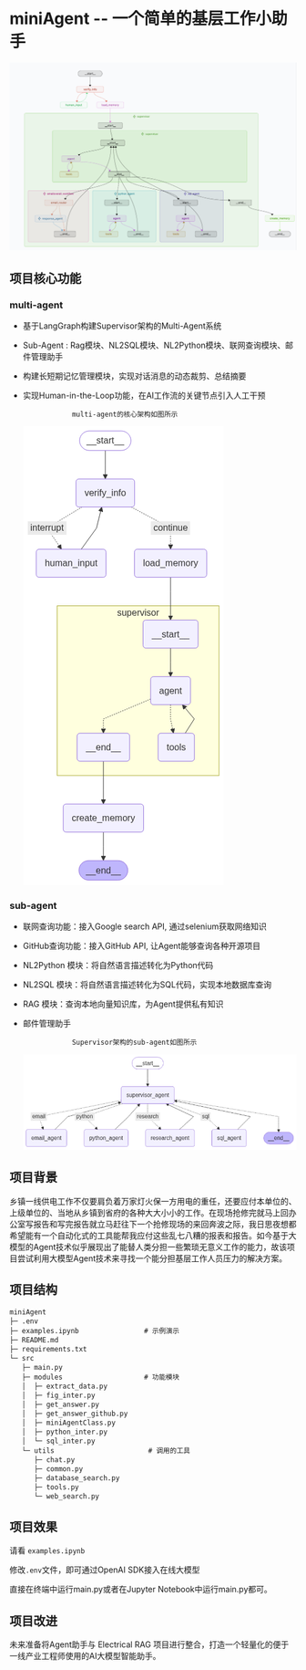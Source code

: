 # miniAgent -- 一个简单的基层工作小助手

![alt text](<屏幕截图 2025-07-19 182815.png>)
## 项目核心功能

### multi-agent

- 基于LangGraph构建Supervisor架构的Multi-Agent系统

- Sub-Agent : Rag模块、NL2SQL模块、NL2Python模块、联网查询模块、邮件管理助手

- 构建长短期记忆管理模块，实现对话消息的动态裁剪、总结摘要

- 实现Human-in-the-Loop功能，在AI工作流的关键节点引入人工干预

                  multi-agent的核心架构如图所示
   ![alt text](multi-agent-frame.png)

   
### sub-agent

- 联网查询功能：接入Google search API, 通过selenium获取网络知识

- GitHub查询功能：接入GitHub API, 让Agent能够查询各种开源项目

- NL2Python 模块：将自然语言描述转化为Python代码

- NL2SQL 模块：将自然语言描述转化为SQL代码，实现本地数据库查询

- RAG 模块：查询本地向量知识库，为Agent提供私有知识

- 邮件管理助手

                  Supervisor架构的sub-agent如图所示
   ![alt text](sub-agent-frame.png)


## 项目背景

乡镇一线供电工作不仅要肩负着万家灯火保一方用电的重任，还要应付本单位的、上级单位的、当地从乡镇到省府的各种大大小小的工作。在现场抢修完就马上回办公室写报告和写完报告就立马赶往下一个抢修现场的来回奔波之际，我日思夜想都希望能有一个自动化式的工具能帮我应付这些乱七八糟的报表和报告。如今基于大模型的Agent技术似乎展现出了能替人类分担一些繁琐无意义工作的能力，故该项目尝试利用大模型Agent技术来寻找一个能分担基层工作人员压力的解决方案。


## 项目结构
```
miniAgent
├─ .env
├─ examples.ipynb                # 示例演示
├─ README.md
├─ requirements.txt
└─ src
   ├─ main.py
   ├─ modules                    # 功能模块
   │  ├─ extract_data.py
   │  ├─ fig_inter.py
   │  ├─ get_answer.py
   │  ├─ get_answer_github.py
   │  ├─ miniAgentClass.py
   │  ├─ python_inter.py
   │  └─ sql_inter.py
   └─ utils                       # 调用的工具
      ├─ chat.py
      ├─ common.py
      ├─ database_search.py
      ├─ tools.py
      └─ web_search.py
```

## 项目效果

请看 ```examples.ipynb```

修改```.env```文件，即可通过OpenAI SDK接入在线大模型

直接在终端中运行main.py或者在Jupyter Notebook中运行main.py都可。

## 项目改进

未来准备将Agent助手与 Electrical RAG 项目进行整合，打造一个轻量化的便于一线产业工程师使用的AI大模型智能助手。


